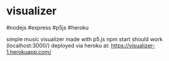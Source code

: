 # visualizer
#nodejs #express #p5js #heroku

simple music visualizer made with p5.js
npm start should work (localhost:3000/)
deployed via heroku at: https://visualizer-1.herokuapp.com/
